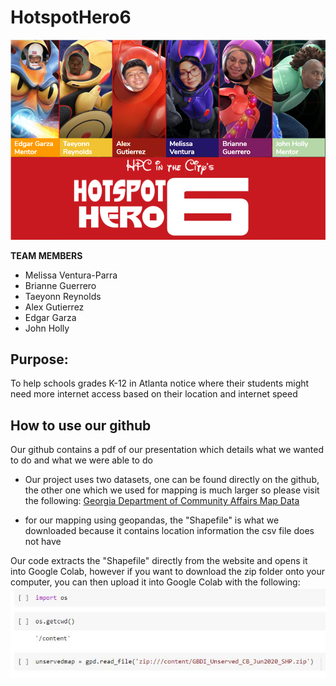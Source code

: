 # HotspotHero6
![hhbackground.png](hhbackground.png)

**TEAM MEMBERS** 
* Melissa Ventura-Parra
* Brianne Guerrero
* Taeyonn Reynolds 
* Alex Gutierrez
* Edgar Garza
* John Holly

## Purpose:
To help schools grades K-12 in Atlanta notice where their students might need more internet access based on their location and internet speed 

## How to use our github
Our github contains a pdf of our presentation which details what we wanted to do and what we were able to do
* Our project uses two datasets, one can be found directly on the github, the other one which we used for mapping is much larger so please visit the following:
[Georgia Department of Community Affairs Map Data](https://broadband.georgia.gov/maps/map-data)

* for our mapping using geopandas, the "Shapefile" is what we downloaded because it contains location information the csv file does not have

Our code extracts the "Shapefile" directly from the website and opens it into Google Colab, however if you want to download the zip folder onto your computer, you can then upload it into Google Colab
with the following:
![GoogleColab.JPG](GoogleColab.JPG)
